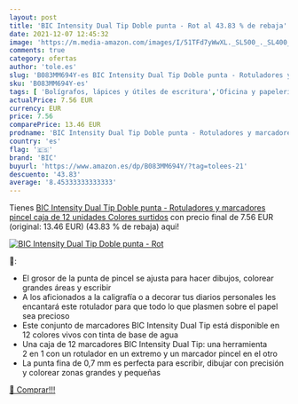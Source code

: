 ```yaml
---
layout: post
title: 'BIC Intensity Dual Tip Doble punta - Rot al 43.83 % de rebaja'
date: 2021-12-07 12:45:32
image: 'https://m.media-amazon.com/images/I/51TFd7yWwXL._SL500_._SL400_.jpg'
comments: true
category: ofertas
author: 'tole.es'
slug: 'B083MM694Y-es BIC Intensity Dual Tip Doble punta - Rotuladores y...'
sku: 'B083MM694Y-es'
tags: [ 'Bolígrafos, lápices y útiles de escritura','Oficina y papelería','Rotuladores permanentes','Rotuladores y subrayadores','bic','rotuladores', ]
actualPrice: 7.56 EUR
currency: EUR
price: 7.56
comparePrice: 13.46 EUR
prodname: 'BIC Intensity Dual Tip Doble punta - Rotuladores y marcadores pincel  caja de 12 unidades  Colores surtidos'
country: 'es'
flag: '🇪🇸'
brand: 'BIC'
buyurl: 'https://www.amazon.es/dp/B083MM694Y/?tag=tolees-21'
descuento: '43.83'
average: '8.45333333333333'
---
```


Tienes [BIC Intensity Dual Tip Doble punta - Rotuladores y marcadores pincel  caja de 12 unidades  Colores surtidos](https://www.amazon.es/dp/B083MM694Y/?tag=tolees-21) con precio final de  7.56 EUR (original: 13.46 EUR) (43.83 %  de rebaja) aqui!

[![BIC Intensity Dual Tip Doble punta - Rot](https://m.media-amazon.com/images/I/51TFd7yWwXL._SL500_._SL400_.jpg)](https://www.amazon.es/dp/B083MM694Y/?tag=tolees-21)

🔎:

- El grosor de la punta de pincel se ajusta para hacer dibujos, colorear grandes áreas y escribir
- A los aficionados a la caligrafía o a decorar tus diarios personales les encantará este rotulador para que todo lo que plasmen sobre el papel sea precioso
- Este conjunto de marcadores BIC Intensity Dual Tip está disponible en 12 colores vivos con tinta de base de agua
- Una caja de 12 marcadores BIC Intensity Dual Tip: una herramienta 2 en 1 con un rotulador en un extremo y un marcador pincel en el otro
- La punta fina de 0,7 mm es perfecta para escribir, dibujar con precisión y colorear zonas grandes y pequeñas

[🛒 Comprar!!!](https://www.amazon.es/dp/B083MM694Y/?tag=tolees-21)
